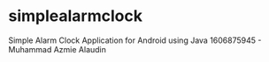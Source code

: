 # simplealarmclock
Simple Alarm Clock Application for Android using Java
1606875945 - Muhammad Azmie Alaudin
